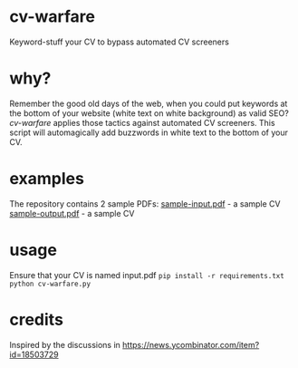 # cv-warfare
Keyword-stuff your CV to bypass automated CV screeners

# why?
Remember the good old days of the web, when you could put keywords at the bottom of your website (white text on white background) as valid SEO? *cv-warfare* applies those tactics against automated CV screeners. This script will automagically add buzzwords in white text to the bottom of your CV.

# examples
The repository contains 2 sample PDFs:
[sample-input.pdf](sample-input.pdf) - a sample CV
[sample-output.pdf](sample-output.pdf) - a sample CV

# usage
Ensure that your CV is named input.pdf
`pip install -r requirements.txt`
`python cv-warfare.py`

# credits
Inspired by the discussions in https://news.ycombinator.com/item?id=18503729
